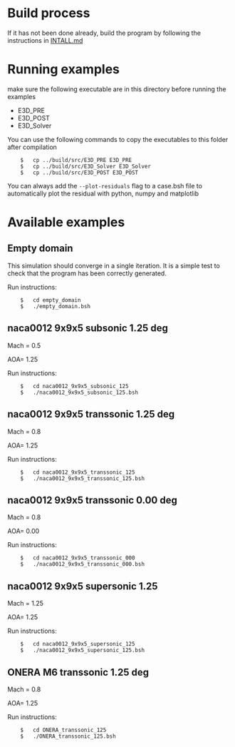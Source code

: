 # Build process

If it has not been done already, build the program by following the instructions in [INTALL.md](../INSTALL.md)

# Running examples

make sure the following executable are in this directory before running the examples

* E3D_PRE
* E3D_POST
* E3D_Solver

You can use the following commands to copy the executables to this folder after
compilation

```
    $   cp ../build/src/E3D_PRE E3D_PRE
    $   cp ../build/src/E3D_Solver E3D_Solver
    $   cp ../build/src/E3D_POST E3D_POST
```

You can always add the `--plot-residuals` flag to a case.bsh file to automatically plot the residual with python, numpy and matplotlib

# Available examples

## Empty domain 

This simulation should converge in a single iteration. It is a simple test to check that the program has been correctly generated.

Run instructions:
```
    $   cd empty_domain
    $   ./empty_domain.bsh
```

## naca0012 9x9x5 subsonic 1.25 deg

Mach = 0.5

AOA= 1.25

Run instructions:
```
    $   cd naca0012_9x9x5_subsonic_125
    $   ./naca0012_9x9x5_subsonic_125.bsh
```

## naca0012 9x9x5 transsonic 1.25 deg

Mach = 0.8

AOA= 1.25

Run instructions:
```
    $   cd naca0012_9x9x5_transsonic_125
    $   ./naca0012_9x9x5_transsonic_125.bsh
```

## naca0012 9x9x5 transsonic 0.00 deg

Mach = 0.8

AOA= 0.00

Run instructions:
```
    $   cd naca0012_9x9x5_transsonic_000
    $   ./naca0012_9x9x5_transsonic_000.bsh
```

## naca0012 9x9x5 supersonic 1.25

Mach = 1.25

AOA= 1.25

Run instructions:
```
    $   cd naca0012_9x9x5_supersonic_125
    $   ./naca0012_9x9x5_supersonic_125.bsh
```

## ONERA M6 transsonic 1.25 deg

Mach = 0.8

AOA= 1.25

Run instructions:
```
    $   cd ONERA_transsonic_125
    $   ./ONERA_transsonic_125.bsh
```
